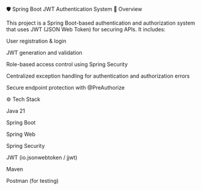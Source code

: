 🛡️ Spring Boot JWT Authentication System
📌 Overview

This project is a Spring Boot-based authentication and authorization system that uses JWT (JSON Web Token) for securing APIs.
It includes:

User registration & login

JWT generation and validation

Role-based access control using Spring Security

Centralized exception handling for authentication and authorization errors

Secure endpoint protection with @PreAuthorize

⚙️ Tech Stack

Java 21

Spring Boot

Spring Web

Spring Security

JWT (io.jsonwebtoken / jjwt)

Maven

Postman (for testing)
